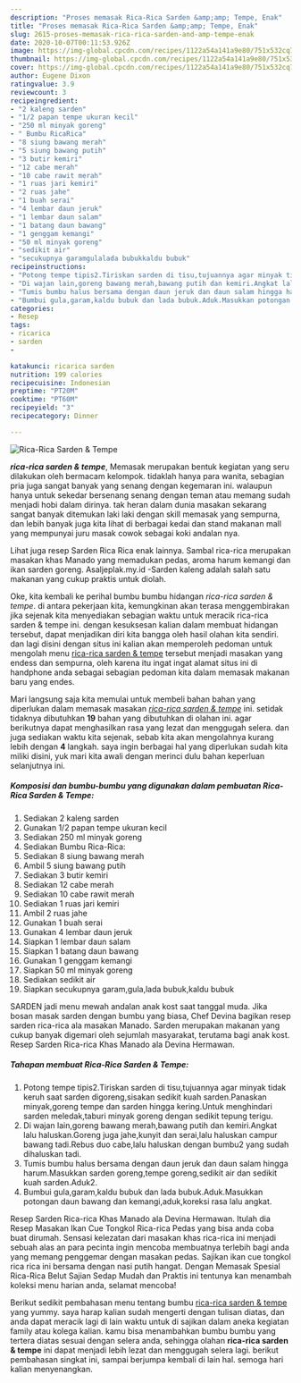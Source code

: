 ```yaml
---
description: "Proses memasak Rica-Rica Sarden &amp;amp; Tempe, Enak"
title: "Proses memasak Rica-Rica Sarden &amp;amp; Tempe, Enak"
slug: 2615-proses-memasak-rica-rica-sarden-and-amp-tempe-enak
date: 2020-10-07T00:11:53.926Z
image: https://img-global.cpcdn.com/recipes/1122a54a141a9e80/751x532cq70/rica-rica-sarden-tempe-foto-resep-utama.jpg
thumbnail: https://img-global.cpcdn.com/recipes/1122a54a141a9e80/751x532cq70/rica-rica-sarden-tempe-foto-resep-utama.jpg
cover: https://img-global.cpcdn.com/recipes/1122a54a141a9e80/751x532cq70/rica-rica-sarden-tempe-foto-resep-utama.jpg
author: Eugene Dixon
ratingvalue: 3.9
reviewcount: 3
recipeingredient:
- "2 kaleng sarden"
- "1/2 papan tempe ukuran kecil"
- "250 ml minyak goreng"
- " Bumbu RicaRica"
- "8 siung bawang merah"
- "5 siung bawang putih"
- "3 butir kemiri"
- "12 cabe merah"
- "10 cabe rawit merah"
- "1 ruas jari kemiri"
- "2 ruas jahe"
- "1 buah serai"
- "4 lembar daun jeruk"
- "1 lembar daun salam"
- "1 batang daun bawang"
- "1 genggam kemangi"
- "50 ml minyak goreng"
- "sedikit air"
- "secukupnya garamgulalada bubukkaldu bubuk"
recipeinstructions:
- "Potong tempe tipis2.Tiriskan sarden di tisu,tujuannya agar minyak tidak keruh saat sarden digoreng,sisakan sedikit kuah sarden.Panaskan minyak,goreng tempe dan sarden hingga kering.Untuk menghindari sarden meledak,taburi minyak goreng dengan sedikit tepung terigu."
- "Di wajan lain,goreng bawang merah,bawang putih dan kemiri.Angkat lalu haluskan.Goreng juga jahe,kunyit dan serai,lalu haluskan campur bawang tadi.Rebus duo cabe,lalu haluskan dengan bumbu2 yang sudah dihaluskan tadi."
- "Tumis bumbu halus bersama dengan daun jeruk dan daun salam hingga harum.Masukkan sarden goreng,tempe goreng,sedikit air dan sedikit kuah sarden.Aduk2."
- "Bumbui gula,garam,kaldu bubuk dan lada bubuk.Aduk.Masukkan potongan daun bawang dan kemangi,aduk,koreksi rasa lalu angkat."
categories:
- Resep
tags:
- ricarica
- sarden
- 

katakunci: ricarica sarden  
nutrition: 199 calories
recipecuisine: Indonesian
preptime: "PT20M"
cooktime: "PT60M"
recipeyield: "3"
recipecategory: Dinner

---
```



![Rica-Rica Sarden &amp; Tempe](https://img-global.cpcdn.com/recipes/1122a54a141a9e80/751x532cq70/rica-rica-sarden-tempe-foto-resep-utama.jpg)

<b><i>rica-rica sarden &amp; tempe</i></b>, Memasak merupakan bentuk kegiatan yang seru dilakukan oleh bermacam kelompok. tidaklah hanya para wanita, sebagian pria juga sangat banyak yang senang dengan kegemaran ini. walaupun hanya untuk sekedar bersenang senang dengan teman atau memang sudah menjadi hobi dalam dirinya. tak heran dalam dunia masakan sekarang sangat banyak ditemukan laki laki dengan skill memasak yang sempurna, dan lebih banyak juga kita lihat di berbagai kedai dan stand makanan mall yang mempunyai juru masak cowok sebagai koki andalan nya.

Lihat juga resep Sarden Rica Rica enak lainnya. Sambal rica-rica merupakan masakan khas Manado yang memadukan pedas, aroma harum kemangi dan ikan sarden goreng. Asaljeplak.my.id -Sarden kaleng adalah salah satu makanan yang cukup praktis untuk diolah.

Oke, kita kembali ke perihal bumbu bumbu hidangan <i>rica-rica sarden &amp; tempe</i>. di antara pekerjaan kita, kemungkinan akan terasa menggembirakan jika sejenak kita menyediakan sebagian waktu untuk meracik rica-rica sarden &amp; tempe ini. dengan kesuksesan kalian dalam membuat hidangan tersebut, dapat menjadikan diri kita bangga oleh hasil olahan kita sendiri. dan lagi disini dengan situs ini kalian akan memperoleh pedoman untuk mengolah menu <u>rica-rica sarden &amp; tempe</u> tersebut menjadi masakan yang endess dan sempurna, oleh karena itu ingat ingat alamat situs ini di handphone anda sebagai sebagian pedoman kita dalam memasak makanan baru yang endes.


Mari langsung saja kita memulai untuk membeli bahan bahan yang diperlukan dalam memasak masakan <u><i>rica-rica sarden &amp; tempe</i></u> ini. setidak tidaknya dibutuhkan <b>19</b> bahan yang dibutuhkan di olahan ini. agar berikutnya dapat menghasilkan rasa yang lezat dan menggugah selera. dan juga sediakan waktu kita sejenak, sebab kita akan mengolahnya kurang lebih dengan <b>4</b> langkah. saya ingin berbagai hal yang diperlukan sudah kita miliki disini, yuk mari kita awali dengan merinci dulu bahan keperluan selanjutnya ini.

<!--inarticleads1-->

##### Komposisi dan bumbu-bumbu yang digunakan dalam pembuatan Rica-Rica Sarden &amp; Tempe:

1. Sediakan 2 kaleng sarden
1. Gunakan 1/2 papan tempe ukuran kecil
1. Sediakan 250 ml minyak goreng
1. Sediakan  Bumbu Rica-Rica:
1. Sediakan 8 siung bawang merah
1. Ambil 5 siung bawang putih
1. Sediakan 3 butir kemiri
1. Sediakan 12 cabe merah
1. Sediakan 10 cabe rawit merah
1. Sediakan 1 ruas jari kemiri
1. Ambil 2 ruas jahe
1. Gunakan 1 buah serai
1. Gunakan 4 lembar daun jeruk
1. Siapkan 1 lembar daun salam
1. Siapkan 1 batang daun bawang
1. Gunakan 1 genggam kemangi
1. Siapkan 50 ml minyak goreng
1. Sediakan sedikit air
1. Siapkan secukupnya garam,gula,lada bubuk,kaldu bubuk


SARDEN jadi menu mewah andalan anak kost saat tanggal muda. Jika bosan masak sarden dengan bumbu yang biasa, Chef Devina bagikan resep sarden rica-rica ala masakan Manado. Sarden merupakan makanan yang cukup banyak digemari oleh sejumlah masyarakat, terutama bagi anak kost. Resep Sarden Rica-rica Khas Manado ala Devina Hermawan. 

<!--inarticleads2-->

##### Tahapan membuat Rica-Rica Sarden &amp; Tempe:

1. Potong tempe tipis2.Tiriskan sarden di tisu,tujuannya agar minyak tidak keruh saat sarden digoreng,sisakan sedikit kuah sarden.Panaskan minyak,goreng tempe dan sarden hingga kering.Untuk menghindari sarden meledak,taburi minyak goreng dengan sedikit tepung terigu.
1. Di wajan lain,goreng bawang merah,bawang putih dan kemiri.Angkat lalu haluskan.Goreng juga jahe,kunyit dan serai,lalu haluskan campur bawang tadi.Rebus duo cabe,lalu haluskan dengan bumbu2 yang sudah dihaluskan tadi.
1. Tumis bumbu halus bersama dengan daun jeruk dan daun salam hingga harum.Masukkan sarden goreng,tempe goreng,sedikit air dan sedikit kuah sarden.Aduk2.
1. Bumbui gula,garam,kaldu bubuk dan lada bubuk.Aduk.Masukkan potongan daun bawang dan kemangi,aduk,koreksi rasa lalu angkat.


Resep Sarden Rica-rica Khas Manado ala Devina Hermawan. Itulah dia Resep Masakan Ikan Cue Tongkol Rica-rica Pedas yang bisa anda coba buat dirumah. Sensasi kelezatan dari masakan khas rica-rica ini menjadi sebuah alas an para pecinta ingin mencoba membuatnya terlebih bagi anda yang memang penggemar dengan masakan pedas. Sajikan ikan cue tongkol rica rica ini bersama dengan nasi putih hangat. Dengan Memasak Spesial Rica-Rica Belut Sajian Sedap Mudah dan Praktis ini tentunya kan menambah koleksi menu harian anda, selamat mencoba! 

Berikut sedikit pembahasan menu tentang bumbu <u>rica-rica sarden &amp; tempe</u> yang yummy. saya harap kalian sudah mengerti dengan tulisan diatas, dan anda dapat meracik lagi di lain waktu untuk di sajikan dalam aneka kegiatan family atau kolega kalian. kamu bisa menambahkan bumbu bumbu yang tertera diatas sesuai dengan selera anda, sehingga olahan <b>rica-rica sarden &amp; tempe</b> ini dapat menjadi lebih lezat dan menggugah selera lagi. berikut pembahasan singkat ini, sampai berjumpa kembali di lain hal. semoga hari kalian menyenangkan.
